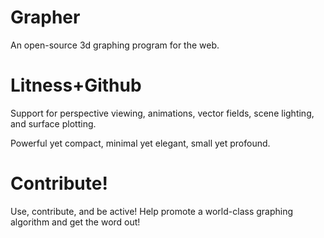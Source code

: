 # Grapher

An open-source 3d graphing program for the web.


# Litness+Github

Support for perspective viewing, animations, vector fields, scene lighting, and surface plotting.

Powerful yet compact, minimal yet elegant, small yet profound.


# Contribute!

Use, contribute, and be active! Help promote a world-class graphing algorithm and get the word out!
